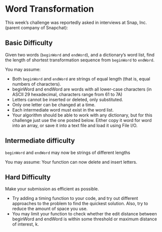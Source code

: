 # Word Transformation

This week’s challenge was reportedly asked in interviews at Snap, Inc. (parent company of Snapchat):

## Basic Difficulty

Given two words (`beginWord` and `endWord`), and a dictionary’s word list, find the length of shortest transformation sequence from `beginWord` to `endWord`.

You may assume:

* Both `beginWord` and `endWord` are strings of equal length (that is, equal numbers of characters).
* beginWord and endWord are words with all lower-case characters (in ASCII 29 hexadecimal, characters range from 61 to 7A)
* Letters cannot be inserted or deleted, only substituted.
* Only one letter can be changed at a time.
* Each intermediate word must exist in the word list.
* Your algorithm should be able to work with any dictionary, but for this challenge just use the one posted below. Either copy it word for word into an array, or save it into a text file and load it using File I/O.

## Intermediate difficulty

`beginWord` and `endWord` may now be strings of different lengths

You may assume:
Your function can now delete and insert letters.

## Hard Difficulty

Make your submission as efficient as possible.

* Try adding a timing function to your code, and try out different approaches to the problem to find the quickest solution. Also, try to reduce the amount of space you use.
*  You may limit your function to check whether the edit distance between beginWord and endWord is within some threshold or maximum distance of interest, k.
